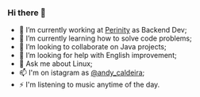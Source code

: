 ### Hi there 👋

- 🔭 I’m currently working at [Perinity](https://www.perinity.com/) as Backend Dev;
- 🌱 I’m currently learning how to solve code problems;
- 👯 I’m looking to collaborate on Java projects;
- 🤔 I’m looking for help with English improvement; 
- 💬 Ask me about Linux;
- 📫 I'm on istagram as [@andy_caldeira](https://www.instagram.com/andy_caldeira/);
- ⚡ I'm listening to music anytime of the day.
